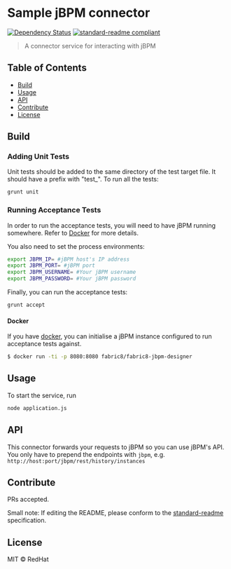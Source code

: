 # Sample jBPM connector

[![Dependency Status](https://img.shields.io/david/feedhenry-templates/fh-connector-jbpm.svg?style=flat-square)](https://david-dm.org/feedhenry-templates/fh-connector-jbpm)
[![standard-readme compliant](https://img.shields.io/badge/standard--readme-OK-green.svg?style=flat-square)](https://github.com/RichardLitt/standard-readme)

> A connector service for interacting with jBPM

## Table of Contents

- [Build](#Build)
- [Usage](#usage)
- [API](#api)
- [Contribute](#contribute)
- [License](#license)

## Build

### Adding Unit Tests

Unit tests should be added to the same directory of the test target file. It should have a prefix with "test_". To run all the tests:

```bash
grunt unit
```

### Running Acceptance Tests

In order to run the acceptance tests, you will need to have jBPM running somewhere. Refer to [Docker](#Docker) for more details.

You also need to set the process environments: 

```bash
export JBPM_IP= #jBPM host's IP address
export JBPM_PORT= #jBPM port
export JBPM_USERNAME= #Your jBPM username
export JBPM_PASSWORD= #Your jBPM password
```

Finally, you can run the acceptance tests:

```bash
grunt accept
```

#### Docker

If you have [docker](https://www.docker.com/), you can initialise a jBPM instance configured to run acceptance tests against.

```bash
$ docker run -ti -p 8080:8080 fabric8/fabric8-jbpm-designer
```

## Usage

To start the service, run

```bash
node application.js
```

## API
This connector forwards your requests to jBPM so you can use jBPM's API. You only have to prepend the endpoints with `jbpm`, e.g. `http://host:port/jbpm/rest/history/instances`

## Contribute

PRs accepted.

Small note: If editing the README, please conform to the [standard-readme](https://github.com/RichardLitt/standard-readme) specification.

## License

MIT © RedHat